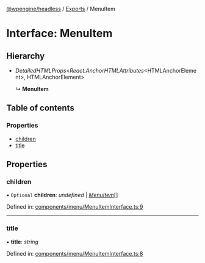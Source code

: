 [@wpengine/headless](../README.md) / [Exports](../modules.md) / MenuItem

# Interface: MenuItem

## Hierarchy

* *DetailedHTMLProps*<*React.AnchorHTMLAttributes*<HTMLAnchorElement\>, HTMLAnchorElement\>

  ↳ **MenuItem**

## Table of contents

### Properties

- [children](menuitem.md#children)
- [title](menuitem.md#title)

## Properties

### children

• `Optional` **children**: *undefined* \| [*MenuItem*](menuitem.md)[]

Defined in: [components/menu/MenuItemInterface.ts:9](https://github.com/wpengine/headless-framework/blob/9e3ac37/packages/headless/src/components/menu/MenuItemInterface.ts#L9)

___

### title

• **title**: *string*

Defined in: [components/menu/MenuItemInterface.ts:8](https://github.com/wpengine/headless-framework/blob/9e3ac37/packages/headless/src/components/menu/MenuItemInterface.ts#L8)
